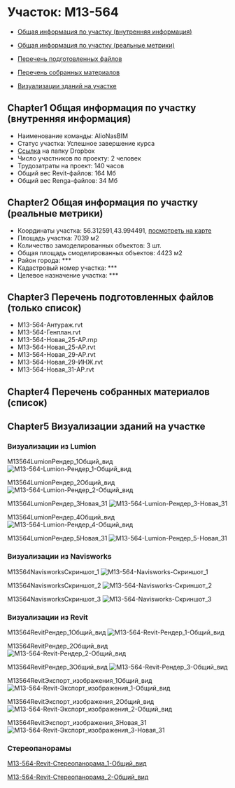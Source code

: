 # Участок: M13-564

* [Общая информация по участку (внутренняя информация)](#Chapter1)

* [Общая информация по участку (реальные метрики)](#Chapter2)

* [Перечень подготовленных файлов](#Chapter3)

* [Перечень собранных материалов](#Chapter4)

* [Визуализации зданий на участке](#Chapter5)

## <a id="test">Chapter1</a> Общая информация по участку (внутренняя информация)
+ Наименование команды: AlioNasBIM
+ Статус участка: Успешное завершение курса
+ [Ссылка](https://www.dropbox.com/sh/wvvgv1nw1iqred9/AAAtkGw58JEoC6Mww_fmwiWza/M13_564?dl=0) на папку Dropbox
+ Число участников по проекту: 2 человек
+ Трудозатраты на проект: 140 часов
+ Общий вес Revit-файлов: 164 Мб
+ Общий вес Renga-файлов: 34 Мб
## <a id="test">Chapter2</a> Общая информация по участку (реальные метрики)
+ Координаты участка: 56.312591,43.994491, [посмотреть на карте](https://yandex.ru/maps/47/nizhny-novgorod/?ll=56.312591%2C43.994491&z=19)
+ Площадь участка: 7039 м2
+ Количество замоделированных объектов: 3 шт.
+ Общая площадь смоделированных объектов: 4423 м2
+ Район города: *** 
+ Кадастровый номер участка: *** 
+ Целевое назначение участка: *** 
## <a id="test">Chapter3</a> Перечень подготовленных файлов (только список)
+ M13-564-Антураж.rvt
+ M13-564-Генплан.rvt
+ M13-564-Новая_25-АР.rnp
+ M13-564-Новая_25-АР.rvt
+ M13-564-Новая_29-АР.rvt
+ M13-564-Новая_29-ИНЖ.rvt
+ M13-564-Новая_31-АР.rvt
## <a id="test">Chapter4</a> Перечень собранных материалов (список)
## <a id="test">Chapter5</a> Визуализации зданий на участке
### Визуализации из Lumion
M13564LumionРендер_1Общий_вид
![M13-564-Lumion-Рендер_1-Общий_вид](/Images/M13_564/M13-564-Lumion-Рендер_1-Общий_вид_Compressed.jpg)

M13564LumionРендер_2Общий_вид
![M13-564-Lumion-Рендер_2-Общий_вид](/Images/M13_564/M13-564-Lumion-Рендер_2-Общий_вид_Compressed.jpg)

M13564LumionРендер_3Новая_31
![M13-564-Lumion-Рендер_3-Новая_31](/Images/M13_564/M13-564-Lumion-Рендер_3-Новая_31_Compressed.jpg)

M13564LumionРендер_4Общий_вид
![M13-564-Lumion-Рендер_4-Общий_вид](/Images/M13_564/M13-564-Lumion-Рендер_4-Общий_вид_Compressed.jpg)

M13564LumionРендер_5Новая_31
![M13-564-Lumion-Рендер_5-Новая_31](/Images/M13_564/M13-564-Lumion-Рендер_5-Новая_31_Compressed.jpg)

### Визуализации из Navisworks
M13564NavisworksСкриншот_1
![M13-564-Navisworks-Скриншот_1](/Images/M13_564/M13-564-Navisworks-Скриншот_1_Compressed.jpg)

M13564NavisworksСкриншот_2
![M13-564-Navisworks-Скриншот_2](/Images/M13_564/M13-564-Navisworks-Скриншот_2_Compressed.jpg)

M13564NavisworksСкриншот_3
![M13-564-Navisworks-Скриншот_3](/Images/M13_564/M13-564-Navisworks-Скриншот_3_Compressed.jpg)

### Визуализации из Revit
M13564RevitРендер_1Общий_вид
![M13-564-Revit-Рендер_1-Общий_вид](/Images/M13_564/M13-564-Revit-Рендер_1-Общий_вид_Compressed.jpg)

M13564RevitРендер_2Общий_вид
![M13-564-Revit-Рендер_2-Общий_вид](/Images/M13_564/M13-564-Revit-Рендер_2-Общий_вид_Compressed.jpg)

M13564RevitРендер_3Общий_вид
![M13-564-Revit-Рендер_3-Общий_вид](/Images/M13_564/M13-564-Revit-Рендер_3-Общий_вид_Compressed.jpg)

M13564RevitЭкспорт_изображения_1Общий_вид
![M13-564-Revit-Экспорт_изображения_1-Общий_вид](/Images/M13_564/M13-564-Revit-Экспорт_изображения_1-Общий_вид_Compressed.jpg)

M13564RevitЭкспорт_изображения_2Общий_вид
![M13-564-Revit-Экспорт_изображения_2-Общий_вид](/Images/M13_564/M13-564-Revit-Экспорт_изображения_2-Общий_вид_Compressed.jpg)

M13564RevitЭкспорт_изображения_3Новая_31
![M13-564-Revit-Экспорт_изображения_3-Новая_31](/Images/M13_564/M13-564-Revit-Экспорт_изображения_3-Новая_31_Compressed.jpg)

### Стереопанорамы
[M13-564-Revit-Стереопанорама_1-Общий_вид](https://pano.autodesk.com/pano.html?url=jpgs/83df1f11-6606-4ef6-b0f1-23f9cb69965f&version=2)

[M13-564-Revit-Стереопанорама_2-Общий_вид](https://pano.autodesk.com/pano.html?url=jpgs/e709b03b-1305-4b12-b0c1-d1c37a561653&version=2)

